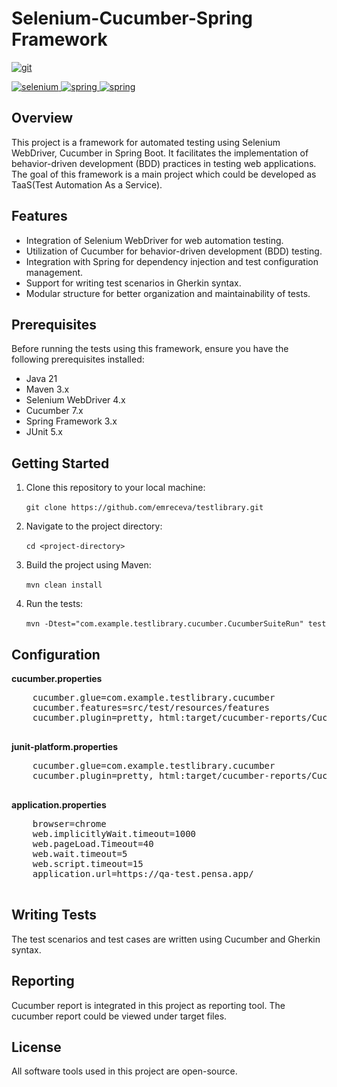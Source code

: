 <!DOCTYPE html>
<html lang="en">
<head>
  <meta charset="UTF-8">
  <meta name="viewport" content="width=device-width, initial-scale=1.0">
  <title>test-library project</title>
</head>
<body>

  <h1>Selenium-Cucumber-Spring Framework</h1>
  <p align="left"> <a href="https://git-scm.com/" target="_blank" rel="noreferrer"> <img src="https://www.vectorlogo.zone/logos/git-scm/git-scm-icon.svg" alt="git" width="40" height=40"/> </a> <a href="https://www.java.com" target="_blank" rel="noreferrer" <img src="https://raw.githubusercontent.com/devicons/devicon/master/icons/java/java-original.svg" alt="java" width="40" height="40"/> <p href="https://www.selenium.dev" target="_blank" rel="noreferrer"> <img src="https://raw.githubusercontent.com/detain/svg-logos/780f25886640cef088af994181646db2f6b1a3f8/svg/selenium-logo.svg" alt="selenium" width="40" height="40"/> <a href="https://spring.io" target="_blank" rel="noreferrer"> <img src="https://www.vectorlogo.zone/logos/springio/springio-icon.svg" alt="spring" width="40" height="40"/> </a> <a href="https://cucumer.io" target="_blank" rel="noreferrer"> <img src="https://www.vectorlogo.zone/logos/cucumberio/cucumberio-ar21.svg" alt="spring" width="40" height="40"/> </a> </p>

<h2>Overview</h2>
  <p>
    This project is a framework for automated testing using Selenium WebDriver, Cucumber in Spring Boot.
    It facilitates the implementation of behavior-driven development (BDD) practices in testing web applications.
    The goal of this framework is a main project which could be developed as TaaS(Test Automation As a Service).
  </p>

<h2>Features</h2>
  <ul>
    <li>Integration of Selenium WebDriver for web automation testing.</li>
    <li>Utilization of Cucumber for behavior-driven development (BDD) testing.</li>
    <li>Integration with Spring for dependency injection and test configuration management.</li>
    <li>Support for writing test scenarios in Gherkin syntax.</li>
    <li>Modular structure for better organization and maintainability of tests.</li>
  </ul>

<h2>Prerequisites</h2>
  <p>Before running the tests using this framework, ensure you have the following prerequisites installed:</p>
  <ul>
    <li>Java 21</li>
    <li>Maven 3.x</li>
    <li>Selenium WebDriver 4.x</li>
    <li>Cucumber 7.x</li>
    <li>Spring Framework 3.x</li>
    <li>JUnit 5.x</li>
  </ul>

<h2>Getting Started</h2>
  <ol>
    <li>Clone this repository to your local machine:</li>
    <p><code>git clone https://github.com/emreceva/testlibrary.git</code></p>
    <li>Navigate to the project directory:</li>
    <p><code>cd &lt;project-directory&gt;</code></p>
    <li>Build the project using Maven:</li>
    <p><code>mvn clean install</code></p>
    <li>Run the tests:</li>
    <p><code>mvn -Dtest="com.example.testlibrary.cucumber.CucumberSuiteRun" test</code></p>
  </ol>

<h2>Configuration</h2>
  <p><strong>cucumber.properties</strong></p>
  <pre>
    cucumber.glue=com.example.testlibrary.cucumber
    cucumber.features=src/test/resources/features
    cucumber.plugin=pretty, html:target/cucumber-reports/Cucumber.html, json:target/cucumber-reports/Cucumber.json, junit:target/cucumber-reports/Cucumber.xml
  </pre>

  <p><strong>junit-platform.properties</strong></p>
  <pre>
    cucumber.glue=com.example.testlibrary.cucumber
    cucumber.plugin=pretty, html:target/cucumber-reports/Cucumber.html, json:target/cucumber-reports/Cucumber.json, junit:target/cucumber-reports/Cucumber.xml
  </pre>

  <p><strong>application.properties</strong></p>
  <pre>
    browser=chrome
    web.implicitlyWait.timeout=1000
    web.pageLoad.Timeout=40
    web.wait.timeout=5
    web.script.timeout=15
    application.url=https://qa-test.pensa.app/
  </pre>

<h2>Writing Tests</h2>
  <p>The test scenarios and test cases are written using Cucumber and Gherkin syntax.</p>

<h2>Reporting</h2>
  <p>Cucumber report is integrated in this project as reporting tool. 
  The cucumber report could be  viewed under target files.</p>

<h2>License</h2>
  <p>All software tools used in this project are open-source.</p>

</body>
</html>
